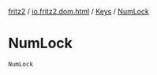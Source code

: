 [fritz2](../../index.md) / [io.fritz2.dom.html](../index.md) / [Keys](index.md) / [NumLock](./-num-lock.md)

# NumLock

`NumLock`